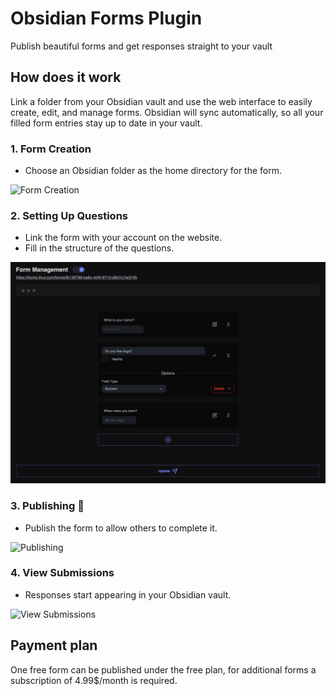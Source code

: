 # Obsidian Forms Plugin

Publish beautiful forms and get responses straight to your vault

## How does it work

Link a folder from your Obsidian vault and use the web interface to easily create, edit, and manage forms. Obsidian will sync automatically, so all your filled form entries stay up to date in your vault.


### 1. Form Creation
- Choose an Obsidian folder as the home directory for the form.

![Form Creation](./public/1-form-creation.png)

### 2. Setting Up Questions
- Link the form with your account on the website.
- Fill in the structure of the questions.

![Setting Up Questions](./public/2-form-management.png)

### 3. Publishing 🎉
- Publish the form to allow others to complete it.

![Publishing](./public/3-form-fill.png)

### 4. View Submissions
- Responses start appearing in your Obsidian vault.

![View Submissions](./public/4-form-synced.png)


## Payment plan
One free form can be published under the free plan, for additional forms a subscription of 4.99$/month is required.
